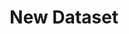 ---
description: Creation of a new dataset
id_: newdataset
issues:
- num: 16
  title: GitHub
  url: https://github.com/sscu-budapest/sscu-budapest.github.io/issues/16
- num: 58
  title: ingatlan.com dataset
  url: https://github.com/sscu-budapest/sscu-budapest.github.io/issues/58
- num: 13
  title: Twitter API
  url: https://github.com/sscu-budapest/sscu-budapest.github.io/issues/13
- num: 60
  title: polygons of hungarian election zones
  url: https://github.com/sscu-budapest/sscu-budapest.github.io/issues/60
- num: 44
  title: Collect screenplay data for either nlp or character networks for films /
    TV series
  url: https://github.com/sscu-budapest/sscu-budapest.github.io/issues/44
- num: 41
  title: Python Package Index
  url: https://github.com/sscu-budapest/sscu-budapest.github.io/issues/41
layout: label
parent: Reports
title: New Dataset
---